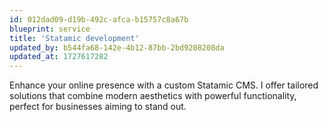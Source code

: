 ```yaml
---
id: 012dad09-d19b-492c-afca-b15757c8a67b
blueprint: service
title: 'Statamic development'
updated_by: b544fa68-142e-4b12-87bb-2bd9208208da
updated_at: 1727617282
---
```

Enhance your online presence with a custom Statamic CMS. I offer tailored solutions that combine modern aesthetics with powerful functionality, perfect for businesses aiming to stand out.